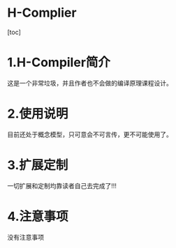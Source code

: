 # H-Complier
[toc]
# 1.H-Compiler简介
这是一个非常垃圾，并且作者也不会做的编译原理课程设计。
# 2.使用说明
目前还处于概念模型，只可意会不可言传，更不可能使用了。
# 3.扩展定制
一切扩展和定制均靠读者自己去完成了!!!
# 4.注意事项
没有注意事项

